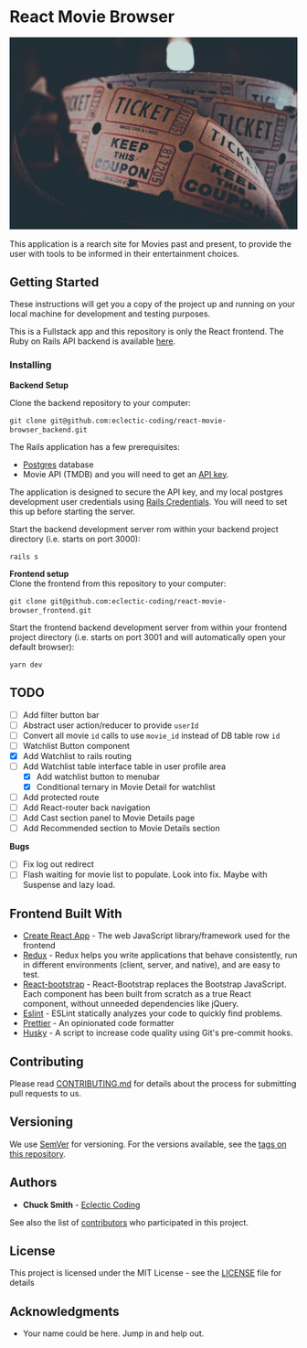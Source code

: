 
# React Movie Browser

<img src="admission.jpg" alt="" style="zoom:50%;" />

This application is a rearch site for Movies past and present, to provide the user with tools to be informed in their entertainment choices.

## Getting Started

These instructions will get you a copy of the project up and running on your local machine for development and testing purposes.

This is a Fullstack app and this repository is only the React frontend. The Ruby on Rails API backend is available [here](https://github.com/eclectic-coding/react-movie-browser_backend).

### Installing

**Backend Setup**

Clone the backend repository to your computer:
```
git clone git@github.com:eclectic-coding/react-movie-browser_backend.git
```

The Rails application has a few prerequisites:
* [Postgres](https://www.postgresql.org/) database
* Movie API (TMDB) and you will need to get an [API key](https://www.themoviedb.org/).

The application is designed to secure the API key, and my local postgres development user credentials using [Rails Credentials](https://www.mirrorcommunications.com/blog/using-credentials-in-rails-5-2-for-your-database-and-user-password). You will need to set this up before starting the server.

Start the backend development server rom within your backend project directory (i.e. starts on port 3000):
```
rails s
```

**Frontend setup**  
Clone the frontend from this repository to your computer:
```
git clone git@github.com:eclectic-coding/react-movie-browser_frontend.git
```
Start the frontend backend development server from within your frontend project directory (i.e. starts on port 3001 and will automatically open your default browser):
```
yarn dev
```

## TODO

- [ ] Add filter button bar
- [ ] Abstract user action/reducer to provide `userId`
- [ ] Convert all movie `id` calls to use `movie_id` instead of DB table row `id`
- [ ] Watchlist Button component
- [X] Add Watchlist to rails routing
- [ ] Add Watchlist table interface table in user profile area
  - [X] Add watchlist button to menubar
  - [X] Conditional ternary in Movie Detail for watchlist
- [ ] Add protected route
- [ ] Add React-router back navigation
- [ ] Add Cast section panel to Movie Details page
- [ ] Add Recommended section to Movie Details section

**Bugs**
- [ ] Fix log out redirect
- [ ] Flash waiting for movie list to populate. Look into fix. Maybe with Suspense and lazy load.

## Frontend Built With

* [Create React App](https://reactjs.org/docs/create-a-new-react-app.html) - The web JavaScript library/framework used for the frontend
* [Redux](https://redux.js.org/) - Redux helps you write applications that behave consistently, run in different environments (client, server, and native), and are easy to test.
* [React-bootstrap](https://react-bootstrap.github.io/) - React-Bootstrap replaces the Bootstrap JavaScript. Each component has been built from scratch as a true React component, without unneeded dependencies like jQuery.
* [Eslint](https://eslint.org/) - ESLint statically analyzes your code to quickly find problems.
* [Prettier](https://prettier.io/) - An opinionated code formatter
* [Husky](https://github.com/typicode/husky#readme) - A script to increase code quality using Git's pre-commit hooks.

## Contributing

Please read [CONTRIBUTING.md](./CONTRIBUTING.md) for details about  the process for submitting pull requests to us.

## Versioning

We use [SemVer](http://semver.org/) for versioning. For the versions available, see the [tags on this repository](https://github.com/your/project/tags).

## Authors

* **Chuck Smith** -  [Eclectic Coding](https://github.com/eclectic-coding)

See also the list of [contributors](https://github.com/eclectic-coding/this-repo/contributors) who participated in this project.

## License

This project is licensed under the MIT License - see the [LICENSE](LICENSE) file for details

## Acknowledgments

* Your name could be here. Jump in and help out.

